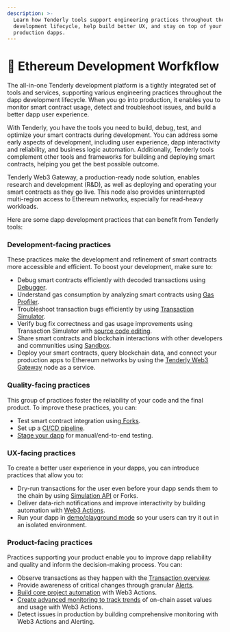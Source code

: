 ```yaml
---
description: >-
  Learn how Tenderly tools support engineering practices throughout the dapp
  development lifecycle, help build better UX, and stay on top of your
  production dapps.
---
```


# 🌊 Ethereum Development Worfkflow

The all-in-one Tenderly development platform is a tightly integrated set of tools and services, supporting various engineering practices throughout the dapp development lifecycle. When you go into production, it enables you to monitor smart contract usage, detect and troubleshoot issues, and build a better dapp user experience.

With Tenderly, you have the tools you need to build, debug, test, and optimize your smart contracts during development. You can address some early aspects of development, including user experience, dapp interactivity and reliability, and business logic automation. Additionally, Tenderly tools complement other tools and frameworks for building and deploying smart contracts, helping you get the best possible outcome.&#x20;

Tenderly Web3 Gateway, a production-ready node solution, enables research and development (R\&D), as well as deploying and operating your smart contracts as they go live. This node also provides uninterrupted multi-region access to Ethereum networks, especially for read-heavy workloads.

Here are some dapp development practices that can benefit from Tenderly tools:

### **Development-facing practices**&#x20;

These practices make the development and refinement of smart contracts more accessible and efficient. To boost your development, make sure to:

* Debug smart contracts efficiently with decoded transactions using [Debugger](debugger/how-to-use-tenderly-debugger/investigating-a-failed-transaction.md).
* Understand gas consumption by analyzing smart contracts using [Gas Profiler](monitoring/contracts/execution-overview.md#gas-profiler).
* Troubleshoot transaction bugs efficiently by using [Transaction Simulator](simulations-and-forks/how-to-simulate-a-transaction/).
* Verify bug fix correctness and gas usage improvements using Transaction Simulator with [source code editing](simulations-and-forks/how-to-simulate-a-transaction/editing-contract-source.md).
* Share smart contracts and blockchain interactions with other developers and communities using [Sandbox](tenderly-sandbox.md).
* Deploy your smart contracts, query blockchain data, and connect your production apps to Ethereum networks by using the [Tenderly Web3 Gateway](broken-reference) node as a service.

### **Quality-facing practices**&#x20;

This group of practices foster the reliability of your code and the final product. To improve these practices, you can:

* Test smart contract integration using[ Forks](broken-reference).
* Set up a [CI/CD pipeline](simulations-and-forks/integration-guides/ci-cd-pipeline-for-smart-contracts.md).
* [Stage your dapp](simulations-and-forks/integration-guides/instant-staging-qa-environment-for-dapps.md) for manual/end-to-end testing.

### **UX-facing practices**

To create a better user experience in your dapps, you can introduce practices that allow you to:

* Dry-run transactions for the user even before your dapp sends them to the chain by using [Simulation API](broken-reference) or Forks.
* Deliver data-rich notifications and improve interactivity by building automation with [Web3 Actions](web3-gateway/broken-reference/).
* Run your dapp in [demo/playground mode](simulations-and-forks/integration-guides/dapp-playground-mode.md) so your users can try it out in an isolated environment.

### **Product-facing practices**

Practices supporting your product enable you to improve dapp reliability and quality and inform the decision-making process. You can:&#x20;

* Observe transactions as they happen with the [Transaction overview](monitoring/contracts/).
* Provide awareness of critical changes through granular [Alerts](web3-gateway/broken-reference/).
* [Build core project automation](web3-actions/tutorials-and-quickstarts/how-to-send-a-discord-message-about-a-new-uniswap-pool.md) with Web3 Actions.
* [Create advanced monitoring to track trends](web3-actions/tutorials-and-quickstarts/how-to-handle-on-chain-events.md) of on-chain asset values and usage with Web3 Actions.
* Detect issues in production by building comprehensive monitoring with Web3 Actions and Alerting.
